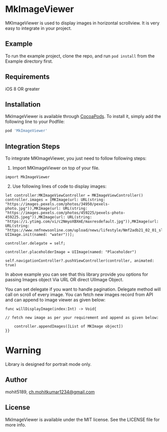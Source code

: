 # MkImageViewer
MKImageViewer is used to display images in horizontal scrollview. It is very easy to integrate in your project.

## Example

To run the example project, clone the repo, and run `pod install` from the Example directory first.

## Requirements
iOS 8 OR greater

## Installation

MkImageViewer is available through [CocoaPods](https://cocoapods.org). To install
it, simply add the following line to your Podfile:

```ruby
pod 'MkImageViewer'
```

## Integration Steps

To integrate MKImageViewer, you just need to follow following steps:

1. Import MKImageViewer on top of your file.
```
import MkImageViewer
```
2. Use following lines of code to display images:

```
let controller:MKImageViewController = MKImageViewController()
controller.images = [MKImage(url: URL(string: "https://images.pexels.com/photos/34950/pexels-photo.jpg")),MKImage(url: URL(string: "https://images.pexels.com/photos/459225/pexels-photo-459225.jpeg")),MKImage(url: URL(string: "https://i.ytimg.com/vi/c2NmyoXBXmE/maxresdefault.jpg")),MKImage(url: URL(string: "https://www.nmfnewsonline.com/upload/news/lifestyle/Nmf2adb21_02_01_slide_nature.jpg")),MKImage(image: UIImage.init(named: "water"))];

controller.delegate = self;

controller.placeholderImage = UIImage(named: "Placeholder")

self.navigationController?.pushViewController(controller, animated: true)

```
In above example you can see that this library provide you options for passing Images object Via URL OR direct UIImage Object.

You can set delegate if you want to handle pagination. Delegate method will call on scroll of every image. You can fetch new images record from API and can append to image viewer as given below:

```
func willDisplayImage(index:Int) -> Void{

// fetch new image as per your requirement and append as given below:

    controller.appendImages([List of MKImage object])
}}
```


# Warning
Library is designed for portrait mode only.


## Author

mohit5189, ch.mohitkumar1234@gmail.com


## License

MkImageViewer is available under the MIT license. See the LICENSE file for more info.
